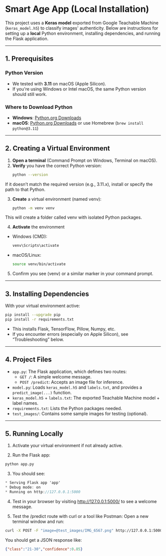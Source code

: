 # Smart Age App (Local Installation)

This project uses a **Keras model** exported from Google Teachable Machine (`keras_model.h5`) to classify images' authenticity. Below are instructions for setting up a **local** Python environment, installing dependencies, and running the Flask application.

---

## 1. Prerequisites

### Python Version
- We tested with **3.11** on macOS (Apple Silicon).  
- If you're using Windows or Intel macOS, the same Python version should still work.

### Where to Download Python
- **Windows**: [Python.org Downloads](https://www.python.org/downloads/windows/)  
- **macOS**: [Python.org Downloads](https://www.python.org/downloads/macos/) or use Homebrew (`brew install python@3.11`)  

---

## 2. Creating a Virtual Environment

1. **Open a terminal** (Command Prompt on Windows, Terminal on macOS).
2. **Verify** you have the correct Python version:
   ```bash
   python --version
If it doesn’t match the required version (e.g., 3.11.x), install or specify the path to that Python.

3. **Create** a virtual environment (named venv):
   ```bash
   python -m venv venv
This will create a folder called venv with isolated Python packages.

4. **Activate** the environment
- Windows (CMD):
  ```bat
  venv\Scripts\activate

- macOS/Linux:
  ```bash
  source venv/bin/activate

5. Confirm you see (venv) or a similar marker in your command prompt.

---

## 3. Installing Dependencies 

With your virtual environment active:
  ```bash
pip install --upgrade pip
pip install -r requirements.txt
```
- This installs Flask, TensorFlow, Pillow, Numpy, etc.
- If you encounter errors (especially on Apple Silicon), see “Troubleshooting” below.

---

## 4. Project Files 
- `app.py`: The Flask application, which defines two routes:
  - `GET /`: A simple welcome message.
  - `POST /predict`: Accepts an image file for inference.
- `model.py`: Loads `keras_model.h5` and `labels.txt`, and provides a `predict_image(...)` function.
- `keras_model.h5` + `labels.txt`: The exported Teachable Machine model + label names.
- `requirements.txt`: Lists the Python packages needed.
- `test_images/`: Contains some sample images for testing (optional).

--- 

## 5. Running Locally 

1. Activate your virtual environment if not already active.

2. Run the Flask app:
```bash
python app.py
```

3. You should see:
```csharp
* Serving Flask app 'app'
* Debug mode: on
* Running on http://127.0.0.1:5000
```

4. Test in your browser by visiting http://127.0.0.1:5000/ to see a welcome message.

5. Test the /predict route with curl or a tool like Postman:
Open a new terminal window and run:
```bash
curl -X POST -F "image=@test_images/IMG_6567.png" http://127.0.0.1:5000/predict
```
You should get a JSON response like:
```json
{"class":"21-30","confidence":0.85}
```
